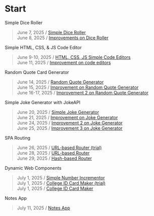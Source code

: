 # Start
Simple Dice Roller
> June 7, 2025 / [Simple Dice Roller](20250607-simple-dice-roller/20250607-dice-roller) <br/>
> June 8, 2025 / [Improvements on Dice Roller](20250607-simple-dice-roller/20250608-dice-roller-improved) <br/>

Simple HTML, CSS, & JS Code Editor
> June 9-10, 2025 / [HTML, CSS, JS Simple Code Editors](20250609-html-css-js-code-editor/20250609-code-editor) <br/>
> June 11, 2025 / [Improvement on code editors](20250609-html-css-js-code-editor/20250611-code-editor-improved) <br/>

Random Quote Card Generator
> June 14, 2025 / [Random Quote Generator](20250614-random-quote-card-generator/20250614-random-quote-generator) <br/>
> June 15, 2025 / [Improvement on Random Quote Generator](20250614-random-quote-card-generator/20250615-random-quote-generator-improved) <br/>
> June 16-17, 2025 / [Improvement 2 on Random Quote Generator](20250614-random-quote-card-generator/20250616-random-quote-generator-improved-2) <br/>

Simple Joke Generator with JokeAPI
> June 20, 2025 / [Simple Joke Generator](20250620-simple-joke-generator-jokeapi) <br/>
> June 21, 2025 / [Improvement on Joke Generator](20250620-simple-joke-generator-jokeapi/20250620-joke-generator-improved) <br/>
> June 24, 2025 / [Improvement 2 on Joke Generator](20250620-simple-joke-generator-jokeapi/20250624-joke-generator-improved-2) <br/>
> June 25, 2025 / [Improvement 3 on Joke Generator](20250620-simple-joke-generator-jokeapi/20250625-joke-generator-improved-3) <br/>

SPA Routing
> June 26, 2025 / [URL-based Router (trial)](20250628-spa-routing/20250626-trial) <br/>
> June 28, 2025 / [URL-based Router](20250628-spa-routing/20250626-urlbased-routing) <br/>
> June 29, 2025 / [Hash-based Router](20250628-spa-routing/20260629-hashbased-routing) <br/>

Dynamic Web Components
> July 1, 2025 / [Simple Number Incrementor](20250701-dynamic-web-components/20250701-number-incrementor) <br/>
> July 1, 2025 / [College ID Card Maker (trial)](20250701-dynamic-web-components/20250701-component-maker) <br/>
> July 1, 2025 / [College ID Card Maker](20250701-dynamic-web-components/20250701-component-maker-2) <br/>

Notes App 
> July 11, 2025 / [Notes App](20250711-notes-app) <br/>
